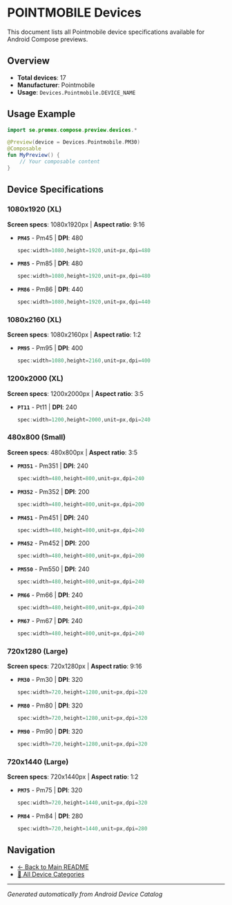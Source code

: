 # POINTMOBILE Devices

This document lists all Pointmobile device specifications available for Android Compose previews.

## Overview

- **Total devices**: 17
- **Manufacturer**: Pointmobile
- **Usage**: `Devices.Pointmobile.DEVICE_NAME`

## Usage Example

```kotlin
import se.premex.compose.preview.devices.*

@Preview(device = Devices.Pointmobile.PM30)
@Composable
fun MyPreview() {
    // Your composable content
}
```

## Device Specifications

### 1080x1920 (XL)

**Screen specs**: 1080x1920px | **Aspect ratio**: 9:16

- **`PM45`** - Pm45 | **DPI**: 480
  ```kotlin
  spec:width=1080,height=1920,unit=px,dpi=480
  ```

- **`PM85`** - Pm85 | **DPI**: 480
  ```kotlin
  spec:width=1080,height=1920,unit=px,dpi=480
  ```

- **`PM86`** - Pm86 | **DPI**: 440
  ```kotlin
  spec:width=1080,height=1920,unit=px,dpi=440
  ```

### 1080x2160 (XL)

**Screen specs**: 1080x2160px | **Aspect ratio**: 1:2

- **`PM95`** - Pm95 | **DPI**: 400
  ```kotlin
  spec:width=1080,height=2160,unit=px,dpi=400
  ```

### 1200x2000 (XL)

**Screen specs**: 1200x2000px | **Aspect ratio**: 3:5

- **`PT11`** - Pt11 | **DPI**: 240
  ```kotlin
  spec:width=1200,height=2000,unit=px,dpi=240
  ```

### 480x800 (Small)

**Screen specs**: 480x800px | **Aspect ratio**: 3:5

- **`PM351`** - Pm351 | **DPI**: 240
  ```kotlin
  spec:width=480,height=800,unit=px,dpi=240
  ```

- **`PM352`** - Pm352 | **DPI**: 200
  ```kotlin
  spec:width=480,height=800,unit=px,dpi=200
  ```

- **`PM451`** - Pm451 | **DPI**: 240
  ```kotlin
  spec:width=480,height=800,unit=px,dpi=240
  ```

- **`PM452`** - Pm452 | **DPI**: 200
  ```kotlin
  spec:width=480,height=800,unit=px,dpi=200
  ```

- **`PM550`** - Pm550 | **DPI**: 240
  ```kotlin
  spec:width=480,height=800,unit=px,dpi=240
  ```

- **`PM66`** - Pm66 | **DPI**: 240
  ```kotlin
  spec:width=480,height=800,unit=px,dpi=240
  ```

- **`PM67`** - Pm67 | **DPI**: 240
  ```kotlin
  spec:width=480,height=800,unit=px,dpi=240
  ```

### 720x1280 (Large)

**Screen specs**: 720x1280px | **Aspect ratio**: 9:16

- **`PM30`** - Pm30 | **DPI**: 320
  ```kotlin
  spec:width=720,height=1280,unit=px,dpi=320
  ```

- **`PM80`** - Pm80 | **DPI**: 320
  ```kotlin
  spec:width=720,height=1280,unit=px,dpi=320
  ```

- **`PM90`** - Pm90 | **DPI**: 320
  ```kotlin
  spec:width=720,height=1280,unit=px,dpi=320
  ```

### 720x1440 (Large)

**Screen specs**: 720x1440px | **Aspect ratio**: 1:2

- **`PM75`** - Pm75 | **DPI**: 320
  ```kotlin
  spec:width=720,height=1440,unit=px,dpi=320
  ```

- **`PM84`** - Pm84 | **DPI**: 280
  ```kotlin
  spec:width=720,height=1440,unit=px,dpi=280
  ```

## Navigation

- [← Back to Main README](../../README.md)
- [📱 All Device Categories](../README.md)

---
*Generated automatically from Android Device Catalog*
